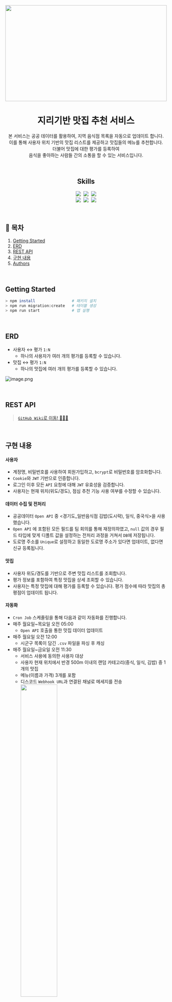 <p align="center">
  <img src="https://hackmd.io/_uploads/H1DLxtvQp.png" width="100%" height="300" />
</p>

<h1 align="center">지리기반 맛집 추천 서비스</h1>

<p align="center">
본 서비스는 공공 데이터를 활용하여, 지역 음식점 목록을 자동으로 업데이트 합니다.<br> 
이를 통해 사용자 위치 기반의 맛집 리스트를 제공하고 맛집들의 메뉴를 추천합니다.<br>
더불어 맛집에 대한 평가를 등록하여<br>
음식을 좋아하는 사람들 간의 소통을 할 수 있는 서비스입니다.
</p>

<br>

<h2 align="center">Skills</h2>
<p align="center">
<img src="https://img.shields.io/badge/Node.js-version 18-339933">&nbsp;
<img src="https://img.shields.io/badge/Nest.js-version 10-E0234E">&nbsp;
<img src="https://img.shields.io/badge/TypeScript-version 5-3178C6"><br>
<img src="https://img.shields.io/badge/TypeORM-version 0.3-fcad03">&nbsp;
<img src="https://img.shields.io/badge/MySQL-version 8-00758F">&nbsp;
<img src="https://img.shields.io/badge/Redis-version 2.1.0-DC382C">
</p>

<br>

## 📖 목차
1. [Getting Started](#Getting-Started)
2. [ERD](#ERD)
3. [REST API](#REST-API)
4. [구현 내용](#구현-내용)
5. [Authors](#Authors)


<br>

## Getting Started
```bash
> npm install                # 패키지 설치
> npm run migration:create   # 테이블 생성
> npm run start              # 앱 실행
```

<br>

## ERD
- 사용자 ↔️ 평가 `1:N`
  - 하나의 사용자가 여러 개의 평가를 등록할 수 있습니다.
- 맛집 ↔️ 평가 `1:N`
  - 하나의 맛집에 여러 개의 평가를 등록할 수 있습니다.

![image.png](https://hackmd.io/_uploads/S1j4QjDmT.png)

<br>

## REST API
> [`GitHub Wiki`로 이동! 🏃🏻‍💨](https://github.com/Wanted-Pre-Onboarding-Team-E/geography-based-restaurant-recommendation/wiki/REST-API)

<br>

## 구현 내용
#### 사용자
- 계정명, 비밀번호를 사용하여 회원가입하고, `bcrypt`로 비밀번호를 암호화합니다.
- `Cookie`와 `JWT` 기반으로 인증합니다.
- 로그인 이후 모든 `API` 요청에 대해 `JWT` 유효성을 검증합니다.
- 사용자는 현재 위치(위도/경도), 점심 추천 기능 사용 여부를 수정할 수 있습니다.

#### 데이터 수집 및 전처리
- 공공데이터 `Open API` 중 <경기도_일반음식점 김밥(도시락), 일식, 중국식>을 사용했습니다.
- `Open API` 에 포함된 모든 필드를 팀 회의를 통해 재정의하였고, `null` 값의 경우 필드 타입에 맞게 디폴트 값을 설정하는 전처리 과정을 거쳐서 `DB`에 저장됩니다.
- 도로명 주소를 `Unique`로 설정하고 동일한 도로명 주소가 있다면 업데이트, 없다면 신규 등록됩니다.

#### 맛집
- 사용자 위도/경도를 기반으로 주변 맛집 리스트를 조회합니다.
- 평가 정보를 포함하여 특정 맛집을 상세 조회할 수 있습니다.
- 사용자는 특정 맛집에 대해 평가를 등록할 수 있습니다. 평가 점수에 따라 맛집의 총 평점이 업데이트 됩니다.

#### 자동화
- `Cron Job` 스케줄링을 통해 다음과 같이 자동화를 진행합니다.
- 매주 월요일~목요일 오전 05:00
  - `Open API` 호출을 통한 맛집 데이터 업데이트
- 매주 월요일 오전 12:00
  - 시군구 목록이 담긴 `.csv` 파일을 파싱 후 캐싱
- 매주 월요일~금요일 오전 11:30
  - 서비스 사용에 동의한 사용자 대상
  - 사용자 현재 위치에서 반경 500m 이내의 랜덤 카테고리(중식, 일식, 김밥) 중 1개의 맛집
  - 메뉴(이름과 가격) 3개를 포함
  - 디스코드 `Webhook URL`과 연결된 채널로 메세지를 전송  
    <img src="https://hackmd.io/_uploads/SkP845Lm6.png" width="50%">

#### 대규모 트래픽 대비 캐싱
- 시군구 목록 데이터를 캐싱합니다.
  - 자주 변경되지 않으므로 만료 기간은 없습니다.
- 자주 조회되는 맛집 상세 정보를 캐싱합니다.
  - 조회수 100 이상일 경우 캐싱
  - 600초 삭제 데드라인 설정

<br>

## Authors
|강희수|박동훈|신은수|이드보라|이승원|
|:--:|:--:|:--:|:--:|:--:|
|<img src="https://hackmd.io/_uploads/SJ-7MdLma.jpg" width="100"/>|<img src="https://hackmd.io/_uploads/B12ir7pGp.png" width="100"/>|<img src="https://hackmd.io/_uploads/HyZ86pjzp.png" width="100"/>|<img src="https://hackmd.io/_uploads/ByC5xOhz6.jpg" width="100"/>|<img src="https://hackmd.io/_uploads/B19HTJ6zp.jpg" width="100"/>|!
|[@kangssu](https://github.com/kangssu)|[@laetipark](https://github.com/laetipark)|[@dawwson](https://github.com/dawwson)|[@sayapin1](https://github.com/sayapin1)|[@tomeee11](https://github.com/tomeee11)|


</br>

### 역할
- **강희수**
  - 공공데이터포털 `Open API` 사용 및 데이터 전처리 진행하여 데이터 저장
  - `NestJS Task Scheduling` 사용
- **박동훈**
  - ...

- **신은수**
  - 보일러 플레이트 코드 작성 및 개발 환경 설정
  - 디스코드 `Webhook`을 사용한 점심 추천 기능 및 단위 테스트
- **이드보라**
  - 맛집 상세 정보 불러오기 및 캐싱
- **이승원**
  - `CSV` 데이터를 `Scheduling`을 통해 일정 주기마다 데이터 캐싱
  - `Redis` 사용하여 캐싱된 데이터 저장
  - 음식점 평가`API` 구현 및 단위 테스트
